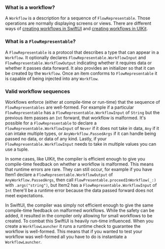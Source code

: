 ### What is a workflow?
A `Workflow` is a description for a sequence of `FlowRepresentable`. Those operations are normally displaying screens or views. There are different ways of [creating workflows in SwiftUI](Creating%20Workflows%20in%20SwiftUI.html) and [creating workflows in UIKit](Creating%20Workflows%20in%20UIKit.html). 

### What is a `FlowRepresentable`?
A `FlowRepresentable` is a protocol that describes a type that can appear in a `Workflow`. It optionally declares `FlowRepresentable.WorkflowInput` and `FlowRepresentable.WorkflowOutput` indicating whether it requires data or whether it passes data forward. It also provides an initializer so that it can be created by the `Workflow`. Once an item conforms to `FlowRepresentable` it is capable of being injected into any `Workflow`. 

### Valid workflow sequences
Workflows enforce (either at compile-time or run-time) that the sequence of `FlowRepresentables` are well-formed. For example if a particular `FlowRepresentable` has a `FlowRepresentable.WorkflowInput` of `String` but the previous item passes an `Int` forward, that workflow is malformed. It's possible for a `FlowRepresentable` to declare a `FlowRepresentable.WorkflowInput` of `Never` if it does not take in data, `Any` if it can intake multiple types, or `AnyWorkflow.PassedArgs` if it can handle being passed no data, or data of any kind. Lastly, if your `FlowRepresentable.WorkflowInput` needs to take in multiple values you can use a tuple.

In some cases, like UIKit, the compiler is efficient enough to give you compile-time feedback on whether a workflow is malformed. This means that runtime errors are rare. They can still occur, for example if you have Item1 declare a `FlowRepresentable.WorkflowOutput` of `AnyWorkflow.PassedArgs`, then call `FlowPresentable.proceedInWorkflow(_:)` with `.args("string")`, but Item2 has a `FlowRepresentable.WorkflowInput` of `Int` there'll be a runtime error because the data passed forward does not meet expectations. 

In SwiftUI, the compiler was simply not efficient enough to give the same compile-time feedback on malformed workflows. While the safety can be added, it resulted in the compiler only allowing for small workflows to be created. To combat this SwiftUI is heavily run-time influenced. When you create a `WorkflowLauncher` it runs a runtime check to guarantee the workflow is well-formed. This means that if you wanted to test your workflow was well-formed all you have to do is instantiate a `WorkflowLauncher`.